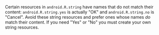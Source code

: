Certain resources in `android.R.string` have names that do not match their
content: `android.R.string.yes` is actually "OK" and `android.R.string.no` is
"Cancel". Avoid these string resources and prefer ones whose names *do* match
their content. If you need "Yes" or "No" you must create your own string
resources.
